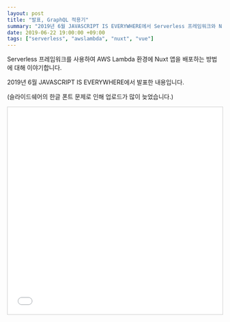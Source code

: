 ```yaml
---
layout: post
title: "발표, GraphQL 적용기"
summary: "2019년 6월 JAVASCRIPT IS EVERYWHERE에서 Serverless 프레임워크와 Nuxt를 주제로 진행한 발표내용입니다."
date: 2019-06-22 19:00:00 +09:00
tags: ["serverless", "awslambda", "nuxt", "vue"]
---
```


Serverless 프레임워크를 사용하여 AWS Lambda 환경에 Nuxt 앱을 배포하는 방법에 대해 이야기합니다.

2019년 6월 JAVASCRIPT IS EVERYWHERE에서 발표한 내용입니다.

(슬라이드쉐어의 한글 폰트 문제로 인해 업로드가 많이 늦었습니다.)

<iframe src="//www.slideshare.net/slideshow/embed_code/key/cm8vOmV7NAIKvq" width="595" height="485" frameborder="0" marginwidth="0" marginheight="0" scrolling="no" style="border:1px solid #CCC; border-width:1px; margin-bottom:5px; max-width: 100%;" allowfullscreen></iframe>
